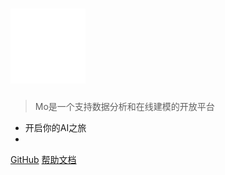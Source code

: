
# <img src="./media/mo.svg" style="opacity: 0.7;" width="120" height="120" />

> Mo是一个支持数据分析和在线建模的开放平台

* 开启你的AI之旅
* 

[GitHub](https://github.com/momodel)
[帮助文档](#流程介绍)
